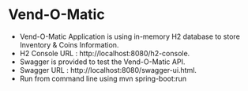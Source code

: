 # Vend-O-Matic

* Vend-O-Matic Application is using in-memory H2 database to store Inventory & Coins Information.
* H2 Console URL :  http://localhost:8080/h2-console.
* Swagger is provided to test the Vend-O-Matic API.
* Swagger URL : http://localhost:8080/swagger-ui.html.
* Run from command line using mvn spring-boot:run
